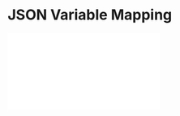 # JSON Variable Mapping

<embed src="../../workflow-json-variable-mapping/index.md#L3-L999"></embed>
